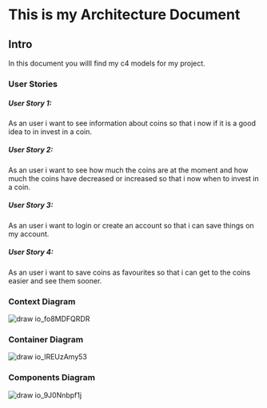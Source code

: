 # This is my Architecture Document

## Intro

In this document you willl find my c4 models for my project.

### User Stories

##### User Story 1:

As an user i want to see information about coins so that i now if it is a good idea to in invest in a coin.

##### User Story 2:

As an user i want to see how much the coins are at the moment and how much the coins have decreased or increased so that i now when to invest in a coin.

##### User Story 3:

As an user i want to login or create an account so that i can save things on my account.

##### User Story 4: 

As an user i want to save coins as favourites so that i can get to the coins easier and see them sooner.

### Context Diagram

![draw io_fo8MDFQRDR](https://user-images.githubusercontent.com/99720725/167804296-738ac600-eed9-4caf-a8a1-b5c3dfd9f86c.png)


### Container Diagram

![draw io_lREUzAmy53](https://user-images.githubusercontent.com/99720725/164237517-766cc890-3f99-4dea-a312-f2da5f02f3b9.png)


### Components Diagram

![draw io_9J0Nnbpf1j](https://user-images.githubusercontent.com/99720725/167804496-5f5ebeb6-7d7a-4e00-833d-4ae9879528e7.png)


